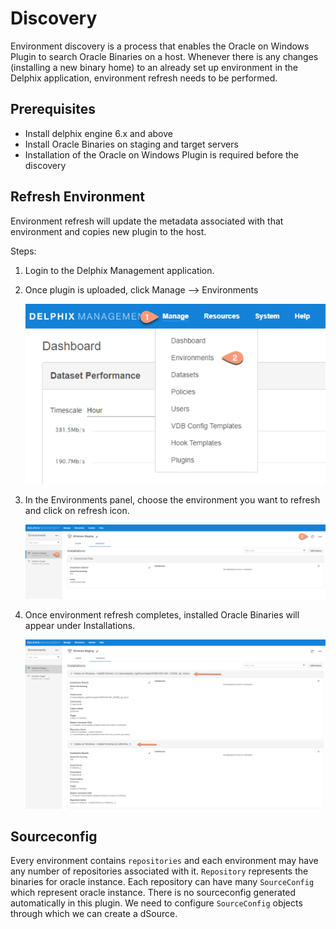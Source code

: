 # Discovery

Environment discovery is a process that enables the Oracle on Windows Plugin to search Oracle Binaries on a host. Whenever there is any changes (installing a new binary home) to an already set up environment in the Delphix application, environment refresh needs to be performed.

Prerequisites
-------------

- Install delphix engine 6.x and above  
- Install Oracle Binaries on staging and target servers  
- Installation of the Oracle on Windows Plugin is required before the discovery  

Refresh Environment
----------------------
Environment refresh will update the metadata associated with that environment and copies new plugin to the host.

Steps:

1. Login to the Delphix Management application.   
2. Once plugin is uploaded, click Manage --> Environments

    ![Screenshot](image/envdisc_1.png)

3. In the Environments panel, choose the environment you want to refresh and click on refresh icon.

    ![Screenshot](image/envdisc_2.png)

4. Once environment refresh completes, installed Oracle Binaries will appear under Installations.

    ![Screenshot](image/envdisc_3.png)

Sourceconfig
------------
Every environment contains `repositories` and each environment may have any number of repositories associated with it. `Repository` represents the binaries for oracle instance. Each repository can have many `SourceConfig` which represent oracle instance. There is no sourceconfig generated automatically in this plugin. We need to configure `SourceConfig` objects through which we can create a dSource.
